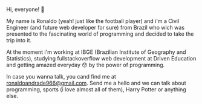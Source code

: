 Hi, everyone! 👋

My name is Ronaldo (yeah! just like the football player) and i'm a Civil Engineer (and future web developer for sure) from Brazil who wich was presented to the fascinating world of programming and decided to take the trip into it.

At the moment i'm working at IBGE (Brazilian Institute of Geography and Statistics), studying fullstackoverflow web development at Driven Education and getting amazed  everyday 😯 by the power of programming.

In case you wanna talk, you cand find me at ronaldoandrade966@gmail.com. Send me a hello and we can talk about programming, sports (i love almost all of them), Harry Potter or anything else.

<!--
**ronaldo-a/ronaldo-a** is a ✨ _special_ ✨ repository because its `README.md` (this file) appears on your GitHub profile.

Here are some ideas to get you started:

- 🔭 I’m currently working on ...
- 🌱 I’m currently learning ...
- 👯 I’m looking to collaborate on ...
- 🤔 I’m looking for help with ...
- 💬 Ask me about ...
- 📫 How to reach me: ...
- 😄 Pronouns: ...
- ⚡ Fun fact: ...
-->
